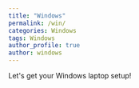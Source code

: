 ```yaml
---
title: "Windows"
permalink: /win/
categories: Windows
tags: Windows
author_profile: true
author: windows
---
```


Let's get your Windows laptop setup!
